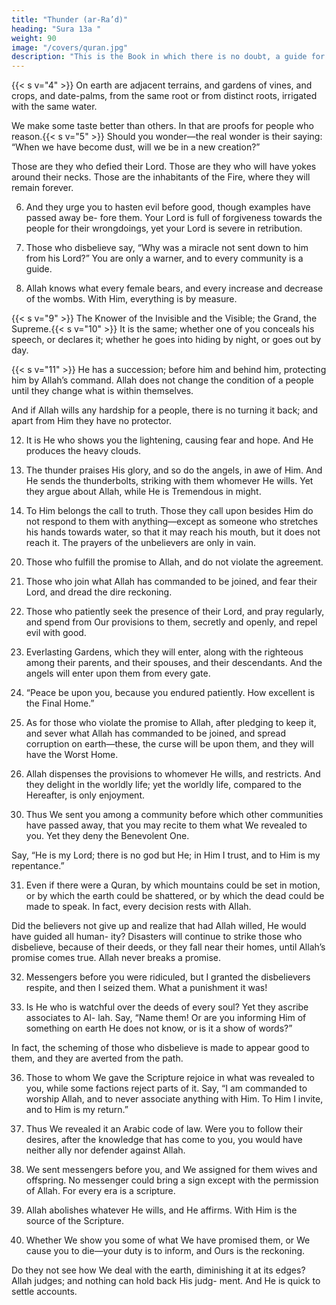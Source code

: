 ```yaml
---
title: "Thunder (ar-Ra’d)"
heading: "Sura 13a "
weight: 90
image: "/covers/quran.jpg"
description: "This is the Book in which there is no doubt, a guide for the righteous."
---
```



<!-- 1. Alif, Lam, Meem, Ra. These are the signs of
the Scripture. What is revealed to you from
your Lord is the truth, but most people do not believe.

{{< s v="2" >}}  Allah is He who raised the heavens without
pillars that you can see, and then settled on
the Throne. And He regulated the sun and
the moon, each running for a specified pe-
riod. He manages all affairs, and He explains
the signs, that you may be certain of the meet-
ing with your Lord.{{< s v="3" >}}  And it is He who spread the earth, and
placed in it mountains and rivers. And He
placed in it two kinds of every fruit. He causes
the night to overlap the day. In that are signs
for people who reflect. -->


{{< s v="4" >}}  On earth are adjacent terrains, and gardens of vines, and crops, and date-palms, from the
same root or from distinct roots, irrigated with the same water. 

We make some taste better than others. In that are proofs for people who reason.{{< s v="5" >}}  Should you wonder—the real wonder is their saying: “When we have become dust, will we be in a new creation?” 

Those are they who defied their Lord. Those are they who will have yokes around their necks. Those are
the inhabitants of the Fire, where they will remain forever.

6. And they urge you to hasten evil before good, though examples have passed away be-
fore them. Your Lord is full of forgiveness towards the people for their wrongdoings, yet
your Lord is severe in retribution. 

7. Those who disbelieve say, “Why was a miracle not sent down to him from his Lord?”
You are only a warner, and to every community is a guide.

8. Allah knows what every female bears, and every increase and decrease of the wombs.
With Him, everything is by measure.

{{< s v="9" >}}  The Knower of the Invisible and the Visible; the Grand, the Supreme.{{< s v="10" >}}  It is the same; whether one of you conceals his speech, or declares it; whether he goes into hiding by night, or goes out by day.

{{< s v="11" >}}  He has a succession; before him and behind him, protecting him by Allah’s command.
Allah does not change the condition of a people until they change what is within themselves. 

And if Allah wills any hardship for a people, there is no turning it back; and apart from Him they have no protector.

12. It is He who shows you the lightening, causing fear and hope. And He produces the heavy clouds.

13. The thunder praises His glory, and so do the angels, in awe of Him. And He sends the
thunderbolts, striking with them whomever He wills. Yet they argue about Allah, while He is Tremendous in might.

14. To Him belongs the call to truth. Those they call upon besides Him do not respond to
them with anything—except as someone who stretches his hands towards water, so that it may reach his mouth, but it does not reach it.
The prayers of the unbelievers are only in vain.

<!-- {{< s v="15" >}} To Allah prostrates everyone in the heavens and the earth, willingly or unwillingly, as do their shadows, in the morning and in the evening.

{{< s v="16" >}} Say, “Who is the Lord of the heavens and the earth?” Say, “Allah.” Say, “Have you taken besides Him protectors, who have no power to profit or harm even themselves?” Say, “Are the blind and the seeing equal? 

Or are darkness and light equal? Or have they assigned to Allah associates, who created the likes of His creation, so that the creations seemed to them alike? Say, “Allah is the Creator of all things, and He is The One, the Irresistible.”


{{< s v="17" >}} He sends down water from the sky, and riverbeds flow according to their capacity. The current carries swelling froth. And from what they heat in fire of ornaments or utensils comes a similar froth. Thus Allah exemplifies truth and falsehood. As for the froth, it is swept away, but what benefits the people remains in the ground. Thus Allah presents the
analogies.

18. For those who respond to their Lord is the best. But as for those who do not respond to
Him, even if they possessed everything on earth, and twice as much, they could not redeem themselves with it. 

Those will have the worst reckoning; and their home is Hell—a
miserable destination.

19. Is he who knows that what was revealed to your from your Lord is the truth, like him
who is blind? Only those who reason will remember. -->

20. Those who fulfill the promise to Allah, and do not violate the agreement.

21. Those who join what Allah has commanded to be joined, and fear their Lord, and dread the dire reckoning.

22. Those who patiently seek the presence of their Lord, and pray regularly, and spend from Our provisions to them, secretly and openly, and repel evil with good. 
<!-- These will have the Ultimate Home. -->

23. Everlasting Gardens, which they will enter, along with the righteous among their parents, and their spouses, and their descendants. And the angels will enter upon them from every gate.

24. “Peace be upon you, because you endured patiently. How excellent is the Final Home.”

25. As for those who violate the promise to Allah, after pledging to keep it, and sever what
Allah has commanded to be joined, and spread corruption on earth—these, the curse
will be upon them, and they will have the Worst Home.

26. Allah dispenses the provisions to whomever He wills, and restricts. And they delight
in the worldly life; yet the worldly life, compared to the Hereafter, is only enjoyment.

<!-- 27. Those who disbelieve say, “If only a miracle was sent down to him from his Lord.” Say,
“Allah leads astray whomever He wills, and He guides to Himself whoever repents.”

28. Those who believe, and whose hearts find comfort in the remembrance of Allah. Surely,
it is in the remembrance of Allah that hearts find comfort.” -->

<!-- 29. For those who believe and do righteous deeds—for them is happiness and a beautiful return. -->

30. Thus We sent you among a community before which other communities have passed away, that you may recite to them what We revealed to you. Yet they deny the Benevolent
One. 

Say, “He is my Lord; there is no god but He; in Him I trust, and to Him is my repentance.”
 
31. Even if there were a Quran, by which mountains could be set in motion, or by
which the earth could be shattered, or by which the dead could be made to speak. In
fact, every decision rests with Allah. 

Did the believers not give up and realize that had Allah willed, He would have guided all human-
ity? Disasters will continue to strike those who disbelieve, because of their deeds, or they fall near their homes, until Allah’s
promise comes true. Allah never breaks a promise.

32. Messengers before you were ridiculed, but I granted the disbelievers respite, and then I
seized them. What a punishment it was!

33. Is He who is watchful over the deeds of every soul? Yet they ascribe associates to Al-
lah. Say, “Name them! Or are you informing Him of something on earth He does not
know, or is it a show of words?” 

In fact, the scheming of those who disbelieve is made to
appear good to them, and they are averted from the path.

<!-- 34. There is for them torment in the worldly life, but the torment of the Hereafter is harsher. And they have no defender against Allah.

35. The likeness of the Garden promised to the righteous: rivers flowing beneath it; its food is perpetual, and so is its shade. Such is the sequel for those who guard against evil, but the sequel of the disbelievers is the Fire. -->

36. Those to whom We gave the Scripture rejoice in what was revealed to you, while some factions reject parts of it. Say, “I am commanded to worship Allah, and to never associate anything with Him. To Him I invite, and to Him is my return.”

37. Thus We revealed it an Arabic code of law. Were you to follow their desires, after the knowledge that has come to you, you would have neither ally nor defender against Allah.

38. We sent messengers before you, and We assigned for them wives and offspring. No messenger could bring a sign except with the permission of Allah. For every era is a scripture.

39. Allah abolishes whatever He wills, and He affirms. With Him is the source of the Scripture.

40. Whether We show you some of what We have promised them, or We cause you to die—your duty is to inform, and Ours is the reckoning.

Do they not see how We deal with the earth, diminishing it at its edges? Allah judges; and nothing can hold back His judg-
ment. And He is quick to settle accounts.

<!-- 42. Those before them planned, but the entire plan is up to Allah. He knows what every soul
earns. Those who disbelieve will know to whom the Ultimate Home is. 

43. Those who disbelieve say, “You are not a messenger.” Say, “Allah is a sufficient witness between me and you, and whoever has knowledge of the Scripture.”
 -->
